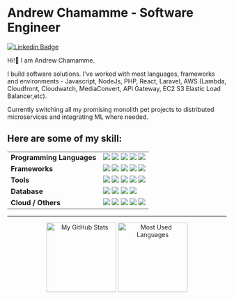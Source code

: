 
# Andrew Chamamme - Software Engineer

[![Linkedin Badge](https://img.shields.io/badge/-LinkedIn-blue?style=flat-square&logo=Linkedin&logoColor=white&link=https://www.linkedin.com/in/mike-christian-santos-curi-a9472418b/)](https://www.linkedin.com/in/chamamme)

Hi!👋 I am Andrew Chamamme.

I build software solutions. I've worked with most languages, frameworks and environments - Javascript, NodeJs, PHP, React, Laravel, AWS (Lambda, Cloudfront, Cloudwatch, MediaConvert, API Gateway, EC2 S3 Elastic Load Balancer,etc).

Currently switching all my promising monolith pet projects to distributed microservices and integrating ML where needed.

<h2>Here are some of my skill:</h2>

<table>
    <tr>
        <td><b>Programming Languages<b></td>
        <td>
	        <img src="https://img.shields.io/badge/javascript%20-%23323330.svg?&style=for-the-badge&logo=javascript&logoColor=%23F7DF1E"/>
            <img src="https://img.shields.io/badge/node.js%20-%2343853D.svg?&style=for-the-badge&logo=node.js&logoColor=white"/>
             <img src="https://img.shields.io/badge/php-%23777BB4.svg?&style=for-the-badge&logo=php&logoColor=white"/>
	         <!-- <img src="https://img.shields.io/badge/typescript%20-%23007ACC.svg?&style=for-the-badge&logo=typescript&logoColor=white"/> -->
             <img src="https://img.shields.io/badge/dart-%230095D5.svg?&style=for-the-badge&logo=dart&logoColor=white"/>
             <img src="https://img.shields.io/badge/python%20-%2314354C.svg?&style=for-the-badge&logo=python&logoColor=white"/>
        </td>
    </tr>
    <tr>
        <td><b>Frameworks<b></td>
        <td>
            <img src="https://img.shields.io/badge/express.js%20-%23404d59.svg?&style=for-the-badge"/>
            <img src="https://img.shields.io/badge/react%20-%2320232a.svg?&style=for-the-badge&logo=react&logoColor=%2361DAFB"/>
<!--             <img src="https://img.shields.io/badge/bootstrap%20-%23563D7C.svg?&style=for-the-badge&logo=bootstrap&logoColor=white"/> -->
            <!-- <img src="https://img.shields.io/badge/jquery%20-%230769AD.svg?&style=for-the-badge&logo=jquery&logoColor=white"/> -->
            <img src="https://img.shields.io/badge/angular%20-%23DD0031.svg?&style=for-the-badge&logo=angular&logoColor=white"/>
             <img src="https://img.shields.io/badge/redux%20-%23593d88.svg?&style=for-the-badge&logo=redux&logoColor=white"/>
             <img src="https://img.shields.io/badge/laravel%20-%23FF2D20.svg?&style=for-the-badge&logo=laravel&logoColor=white"/>
        </td>
    </tr>
    <tr>
        <td><b>Tools<b></td>
        <td>
            <!-- <img src="https://img.shields.io/badge/figma%20-%23F24E1E.svg?&style=for-the-badge&logo=figma&logoColor=white"/> -->
            <img src="https://img.shields.io/badge/git%20-%23F05033.svg?&style=for-the-badge&logo=git&logoColor=white"/>
            <img src="https://img.shields.io/badge/github%20-%23121011.svg?&style=for-the-badge&logo=github&logoColor=white"/>
            <img src="https://img.shields.io/badge/gitlab%20-%23181717.svg?&style=for-the-badge&logo=gitlab&logoColor=white"/>
            <img src="https://img.shields.io/badge/CIRCLECI%20-%23161616.svg?&style=for-the-badge&logo=circleci&logoColor=white"/>
            <img src="https://img.shields.io/badge/github%20actions%20-%232671E5.svg?&style=for-the-badge&logo=github%20actions&logoColor=white"/>
        </td>
    </tr>
    <tr>
        <td><b>Database<b></td>
        <td>
             <img src ="https://img.shields.io/badge/MongoDB-%234ea94b.svg?&style=for-the-badge&logo=mongodb&logoColor=white"/>
            <img src="https://img.shields.io/badge/mysql-%2300f.svg?&style=for-the-badge&logo=mysql&logoColor=white"/>
            <img src ="https://img.shields.io/badge/sqlite-%2307405e.svg?&style=for-the-badge&logo=sqlite&logoColor=white"/>
            <img src ="https://img.shields.io/badge/postgres-%23316192.svg?&style=for-the-badge&logo=postgresql&logoColor=white"/>
            <!-- <img src ="https://img.shields.io/badge/oracle%20-%23F00000.svg?&style=for-the-badge&logo=oracle&logoColor=white" /> -->
        </td>
    </tr>
    <tr>
        <td><b>Cloud / Others<b></td>
        <td>
            <img src="https://img.shields.io/badge/AWS%20-%23FF9900.svg?&style=for-the-badge&logo=amazon-aws&logoColor=white"/>
            <img src="https://img.shields.io/badge/Google%20Cloud%20-%234285F4.svg?&style=for-the-badge&logo=google-cloud&logoColor=white"/>
            <img src="https://img.shields.io/badge/docker%20-%230db7ed.svg?&style=for-the-badge&logo=docker&logoColor=white"/>
            <img src="https://img.shields.io/badge/nginx%20-%23009639.svg?&style=for-the-badge&logo=nginx&logoColor=white"/>
            <img src="https://img.shields.io/badge/vercel%20-%23000000.svg?&style=for-the-badge&logo=vercel&logoColor=white"/>
<!--             <img src="https://img.shields.io/badge/jenkins%20-%232C5263.svg?&style=for-the-badge&logo=jenkins&logoColor=white"/> -->
           <!-- <img src="https://img.shields.io/badge/kubernetes%20-%23326ce5.svg?&style=for-the-badge&logo=kubernetes&logoColor=white"/> -->
           <!-- <img src="https://img.shields.io/badge/vagrant%20-%231563FF.svg?&style=for-the-badge&logo=vagrant&logoColor=white"/> -->
           <!-- <img src="https://img.shields.io/badge/terraform%20-%235835CC.svg?&style=for-the-badge&logo=terraform&logoColor=white"/> -->
        </td>
    </tr>
</table>
		
<hr>

<p align="center">
    <img alt="My GitHub Stats" height="160em" src="https://github-readme-stats.vercel.app/api?username=chamamme&theme=material-palenight&show_icons=true&count_private=true">
    <img alt="Most Used Languages" height="160em" src="https://github-readme-stats.vercel.app/api/top-langs/?username=chamamme&hide=html&layout=compact&theme=material-palenight&count_private=true">
</p>
